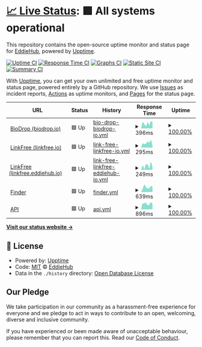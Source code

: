 # [📈 Live Status](https://EddieHubCommunity.github.io/monitoring): <!--live status--> **🟩 All systems operational**

This repository contains the open-source uptime monitor and status page for [EddieHub](http://eddiehub.org), powered by [Upptime](https://github.com/upptime/upptime).

[![Uptime CI](https://github.com/EddieHubCommunity/monitoring/workflows/Uptime%20CI/badge.svg)](https://github.com/EddieHubCommunity/monitoring/actions?query=workflow%3A%22Uptime+CI%22)
[![Response Time CI](https://github.com/EddieHubCommunity/monitoring/workflows/Response%20Time%20CI/badge.svg)](https://github.com/EddieHubCommunity/monitoring/actions?query=workflow%3A%22Response+Time+CI%22)
[![Graphs CI](https://github.com/EddieHubCommunity/monitoring/workflows/Graphs%20CI/badge.svg)](https://github.com/EddieHubCommunity/monitoring/actions?query=workflow%3A%22Graphs+CI%22)
[![Static Site CI](https://github.com/EddieHubCommunity/monitoring/workflows/Static%20Site%20CI/badge.svg)](https://github.com/EddieHubCommunity/monitoring/actions?query=workflow%3A%22Static+Site+CI%22)
[![Summary CI](https://github.com/EddieHubCommunity/monitoring/workflows/Summary%20CI/badge.svg)](https://github.com/EddieHubCommunity/monitoring/actions?query=workflow%3A%22Summary+CI%22)

With [Upptime](https://upptime.js.org), you can get your own unlimited and free uptime monitor and status page, powered entirely by a GitHub repository. We use [Issues](https://github.com/EddieHubCommunity/monitoring/issues) as incident reports, [Actions](https://github.com/EddieHubCommunity/monitoring/actions) as uptime monitors, and [Pages](https://EddieHubCommunity.github.io/monitoring) for the status page.

<!--start: status pages-->
<!-- This summary is generated by Upptime (https://github.com/upptime/upptime) -->
<!-- Do not edit this manually, your changes will be overwritten -->
<!-- prettier-ignore -->
| URL | Status | History | Response Time | Uptime |
| --- | ------ | ------- | ------------- | ------ |
| <img alt="" src="https://icons.duckduckgo.com/ip3/biodrop.io.ico" height="13"> [BioDrop (biodrop.io)](http://biodrop.io) | 🟩 Up | [bio-drop-biodrop-io.yml](https://github.com/EddieHubCommunity/monitoring/commits/HEAD/history/bio-drop-biodrop-io.yml) | <details><summary><img alt="Response time graph" src="./graphs/bio-drop-biodrop-io/response-time-week.png" height="20"> 396ms</summary><br><a href="https://EddieHubCommunity.github.io/monitoring/history/bio-drop-biodrop-io"><img alt="Response time 433" src="https://img.shields.io/endpoint?url=https%3A%2F%2Fraw.githubusercontent.com%2FEddieHubCommunity%2Fmonitoring%2FHEAD%2Fapi%2Fbio-drop-biodrop-io%2Fresponse-time.json"></a><br><a href="https://EddieHubCommunity.github.io/monitoring/history/bio-drop-biodrop-io"><img alt="24-hour response time 501" src="https://img.shields.io/endpoint?url=https%3A%2F%2Fraw.githubusercontent.com%2FEddieHubCommunity%2Fmonitoring%2FHEAD%2Fapi%2Fbio-drop-biodrop-io%2Fresponse-time-day.json"></a><br><a href="https://EddieHubCommunity.github.io/monitoring/history/bio-drop-biodrop-io"><img alt="7-day response time 396" src="https://img.shields.io/endpoint?url=https%3A%2F%2Fraw.githubusercontent.com%2FEddieHubCommunity%2Fmonitoring%2FHEAD%2Fapi%2Fbio-drop-biodrop-io%2Fresponse-time-week.json"></a><br><a href="https://EddieHubCommunity.github.io/monitoring/history/bio-drop-biodrop-io"><img alt="30-day response time 433" src="https://img.shields.io/endpoint?url=https%3A%2F%2Fraw.githubusercontent.com%2FEddieHubCommunity%2Fmonitoring%2FHEAD%2Fapi%2Fbio-drop-biodrop-io%2Fresponse-time-month.json"></a><br><a href="https://EddieHubCommunity.github.io/monitoring/history/bio-drop-biodrop-io"><img alt="1-year response time 433" src="https://img.shields.io/endpoint?url=https%3A%2F%2Fraw.githubusercontent.com%2FEddieHubCommunity%2Fmonitoring%2FHEAD%2Fapi%2Fbio-drop-biodrop-io%2Fresponse-time-year.json"></a></details> | <details><summary><a href="https://EddieHubCommunity.github.io/monitoring/history/bio-drop-biodrop-io">100.00%</a></summary><a href="https://EddieHubCommunity.github.io/monitoring/history/bio-drop-biodrop-io"><img alt="All-time uptime 100.00%" src="https://img.shields.io/endpoint?url=https%3A%2F%2Fraw.githubusercontent.com%2FEddieHubCommunity%2Fmonitoring%2FHEAD%2Fapi%2Fbio-drop-biodrop-io%2Fuptime.json"></a><br><a href="https://EddieHubCommunity.github.io/monitoring/history/bio-drop-biodrop-io"><img alt="24-hour uptime 100.00%" src="https://img.shields.io/endpoint?url=https%3A%2F%2Fraw.githubusercontent.com%2FEddieHubCommunity%2Fmonitoring%2FHEAD%2Fapi%2Fbio-drop-biodrop-io%2Fuptime-day.json"></a><br><a href="https://EddieHubCommunity.github.io/monitoring/history/bio-drop-biodrop-io"><img alt="7-day uptime 100.00%" src="https://img.shields.io/endpoint?url=https%3A%2F%2Fraw.githubusercontent.com%2FEddieHubCommunity%2Fmonitoring%2FHEAD%2Fapi%2Fbio-drop-biodrop-io%2Fuptime-week.json"></a><br><a href="https://EddieHubCommunity.github.io/monitoring/history/bio-drop-biodrop-io"><img alt="30-day uptime 100.00%" src="https://img.shields.io/endpoint?url=https%3A%2F%2Fraw.githubusercontent.com%2FEddieHubCommunity%2Fmonitoring%2FHEAD%2Fapi%2Fbio-drop-biodrop-io%2Fuptime-month.json"></a><br><a href="https://EddieHubCommunity.github.io/monitoring/history/bio-drop-biodrop-io"><img alt="1-year uptime 100.00%" src="https://img.shields.io/endpoint?url=https%3A%2F%2Fraw.githubusercontent.com%2FEddieHubCommunity%2Fmonitoring%2FHEAD%2Fapi%2Fbio-drop-biodrop-io%2Fuptime-year.json"></a></details>
| <img alt="" src="https://icons.duckduckgo.com/ip3/linkfree.io.ico" height="13"> [LinkFree (linkfree.io)](http://linkfree.io) | 🟩 Up | [link-free-linkfree-io.yml](https://github.com/EddieHubCommunity/monitoring/commits/HEAD/history/link-free-linkfree-io.yml) | <details><summary><img alt="Response time graph" src="./graphs/link-free-linkfree-io/response-time-week.png" height="20"> 295ms</summary><br><a href="https://EddieHubCommunity.github.io/monitoring/history/link-free-linkfree-io"><img alt="Response time 843" src="https://img.shields.io/endpoint?url=https%3A%2F%2Fraw.githubusercontent.com%2FEddieHubCommunity%2Fmonitoring%2FHEAD%2Fapi%2Flink-free-linkfree-io%2Fresponse-time.json"></a><br><a href="https://EddieHubCommunity.github.io/monitoring/history/link-free-linkfree-io"><img alt="24-hour response time 108" src="https://img.shields.io/endpoint?url=https%3A%2F%2Fraw.githubusercontent.com%2FEddieHubCommunity%2Fmonitoring%2FHEAD%2Fapi%2Flink-free-linkfree-io%2Fresponse-time-day.json"></a><br><a href="https://EddieHubCommunity.github.io/monitoring/history/link-free-linkfree-io"><img alt="7-day response time 295" src="https://img.shields.io/endpoint?url=https%3A%2F%2Fraw.githubusercontent.com%2FEddieHubCommunity%2Fmonitoring%2FHEAD%2Fapi%2Flink-free-linkfree-io%2Fresponse-time-week.json"></a><br><a href="https://EddieHubCommunity.github.io/monitoring/history/link-free-linkfree-io"><img alt="30-day response time 360" src="https://img.shields.io/endpoint?url=https%3A%2F%2Fraw.githubusercontent.com%2FEddieHubCommunity%2Fmonitoring%2FHEAD%2Fapi%2Flink-free-linkfree-io%2Fresponse-time-month.json"></a><br><a href="https://EddieHubCommunity.github.io/monitoring/history/link-free-linkfree-io"><img alt="1-year response time 843" src="https://img.shields.io/endpoint?url=https%3A%2F%2Fraw.githubusercontent.com%2FEddieHubCommunity%2Fmonitoring%2FHEAD%2Fapi%2Flink-free-linkfree-io%2Fresponse-time-year.json"></a></details> | <details><summary><a href="https://EddieHubCommunity.github.io/monitoring/history/link-free-linkfree-io">100.00%</a></summary><a href="https://EddieHubCommunity.github.io/monitoring/history/link-free-linkfree-io"><img alt="All-time uptime 99.94%" src="https://img.shields.io/endpoint?url=https%3A%2F%2Fraw.githubusercontent.com%2FEddieHubCommunity%2Fmonitoring%2FHEAD%2Fapi%2Flink-free-linkfree-io%2Fuptime.json"></a><br><a href="https://EddieHubCommunity.github.io/monitoring/history/link-free-linkfree-io"><img alt="24-hour uptime 100.00%" src="https://img.shields.io/endpoint?url=https%3A%2F%2Fraw.githubusercontent.com%2FEddieHubCommunity%2Fmonitoring%2FHEAD%2Fapi%2Flink-free-linkfree-io%2Fuptime-day.json"></a><br><a href="https://EddieHubCommunity.github.io/monitoring/history/link-free-linkfree-io"><img alt="7-day uptime 100.00%" src="https://img.shields.io/endpoint?url=https%3A%2F%2Fraw.githubusercontent.com%2FEddieHubCommunity%2Fmonitoring%2FHEAD%2Fapi%2Flink-free-linkfree-io%2Fuptime-week.json"></a><br><a href="https://EddieHubCommunity.github.io/monitoring/history/link-free-linkfree-io"><img alt="30-day uptime 100.00%" src="https://img.shields.io/endpoint?url=https%3A%2F%2Fraw.githubusercontent.com%2FEddieHubCommunity%2Fmonitoring%2FHEAD%2Fapi%2Flink-free-linkfree-io%2Fuptime-month.json"></a><br><a href="https://EddieHubCommunity.github.io/monitoring/history/link-free-linkfree-io"><img alt="1-year uptime 99.94%" src="https://img.shields.io/endpoint?url=https%3A%2F%2Fraw.githubusercontent.com%2FEddieHubCommunity%2Fmonitoring%2FHEAD%2Fapi%2Flink-free-linkfree-io%2Fuptime-year.json"></a></details>
| <img alt="" src="https://icons.duckduckgo.com/ip3/linkfree.eddiehub.io.ico" height="13"> [LinkFree (linkfree.eddiehub.io)](http://linkfree.eddiehub.io) | 🟩 Up | [link-free-linkfree-eddiehub-io.yml](https://github.com/EddieHubCommunity/monitoring/commits/HEAD/history/link-free-linkfree-eddiehub-io.yml) | <details><summary><img alt="Response time graph" src="./graphs/link-free-linkfree-eddiehub-io/response-time-week.png" height="20"> 249ms</summary><br><a href="https://EddieHubCommunity.github.io/monitoring/history/link-free-linkfree-eddiehub-io"><img alt="Response time 940" src="https://img.shields.io/endpoint?url=https%3A%2F%2Fraw.githubusercontent.com%2FEddieHubCommunity%2Fmonitoring%2FHEAD%2Fapi%2Flink-free-linkfree-eddiehub-io%2Fresponse-time.json"></a><br><a href="https://EddieHubCommunity.github.io/monitoring/history/link-free-linkfree-eddiehub-io"><img alt="24-hour response time 134" src="https://img.shields.io/endpoint?url=https%3A%2F%2Fraw.githubusercontent.com%2FEddieHubCommunity%2Fmonitoring%2FHEAD%2Fapi%2Flink-free-linkfree-eddiehub-io%2Fresponse-time-day.json"></a><br><a href="https://EddieHubCommunity.github.io/monitoring/history/link-free-linkfree-eddiehub-io"><img alt="7-day response time 249" src="https://img.shields.io/endpoint?url=https%3A%2F%2Fraw.githubusercontent.com%2FEddieHubCommunity%2Fmonitoring%2FHEAD%2Fapi%2Flink-free-linkfree-eddiehub-io%2Fresponse-time-week.json"></a><br><a href="https://EddieHubCommunity.github.io/monitoring/history/link-free-linkfree-eddiehub-io"><img alt="30-day response time 281" src="https://img.shields.io/endpoint?url=https%3A%2F%2Fraw.githubusercontent.com%2FEddieHubCommunity%2Fmonitoring%2FHEAD%2Fapi%2Flink-free-linkfree-eddiehub-io%2Fresponse-time-month.json"></a><br><a href="https://EddieHubCommunity.github.io/monitoring/history/link-free-linkfree-eddiehub-io"><img alt="1-year response time 940" src="https://img.shields.io/endpoint?url=https%3A%2F%2Fraw.githubusercontent.com%2FEddieHubCommunity%2Fmonitoring%2FHEAD%2Fapi%2Flink-free-linkfree-eddiehub-io%2Fresponse-time-year.json"></a></details> | <details><summary><a href="https://EddieHubCommunity.github.io/monitoring/history/link-free-linkfree-eddiehub-io">100.00%</a></summary><a href="https://EddieHubCommunity.github.io/monitoring/history/link-free-linkfree-eddiehub-io"><img alt="All-time uptime 99.94%" src="https://img.shields.io/endpoint?url=https%3A%2F%2Fraw.githubusercontent.com%2FEddieHubCommunity%2Fmonitoring%2FHEAD%2Fapi%2Flink-free-linkfree-eddiehub-io%2Fuptime.json"></a><br><a href="https://EddieHubCommunity.github.io/monitoring/history/link-free-linkfree-eddiehub-io"><img alt="24-hour uptime 100.00%" src="https://img.shields.io/endpoint?url=https%3A%2F%2Fraw.githubusercontent.com%2FEddieHubCommunity%2Fmonitoring%2FHEAD%2Fapi%2Flink-free-linkfree-eddiehub-io%2Fuptime-day.json"></a><br><a href="https://EddieHubCommunity.github.io/monitoring/history/link-free-linkfree-eddiehub-io"><img alt="7-day uptime 100.00%" src="https://img.shields.io/endpoint?url=https%3A%2F%2Fraw.githubusercontent.com%2FEddieHubCommunity%2Fmonitoring%2FHEAD%2Fapi%2Flink-free-linkfree-eddiehub-io%2Fuptime-week.json"></a><br><a href="https://EddieHubCommunity.github.io/monitoring/history/link-free-linkfree-eddiehub-io"><img alt="30-day uptime 100.00%" src="https://img.shields.io/endpoint?url=https%3A%2F%2Fraw.githubusercontent.com%2FEddieHubCommunity%2Fmonitoring%2FHEAD%2Fapi%2Flink-free-linkfree-eddiehub-io%2Fuptime-month.json"></a><br><a href="https://EddieHubCommunity.github.io/monitoring/history/link-free-linkfree-eddiehub-io"><img alt="1-year uptime 99.94%" src="https://img.shields.io/endpoint?url=https%3A%2F%2Fraw.githubusercontent.com%2FEddieHubCommunity%2Fmonitoring%2FHEAD%2Fapi%2Flink-free-linkfree-eddiehub-io%2Fuptime-year.json"></a></details>
| <img alt="" src="https://icons.duckduckgo.com/ip3/finder.eddiehub.io.ico" height="13"> [Finder](http://finder.eddiehub.io) | 🟩 Up | [finder.yml](https://github.com/EddieHubCommunity/monitoring/commits/HEAD/history/finder.yml) | <details><summary><img alt="Response time graph" src="./graphs/finder/response-time-week.png" height="20"> 639ms</summary><br><a href="https://EddieHubCommunity.github.io/monitoring/history/finder"><img alt="Response time 744" src="https://img.shields.io/endpoint?url=https%3A%2F%2Fraw.githubusercontent.com%2FEddieHubCommunity%2Fmonitoring%2FHEAD%2Fapi%2Ffinder%2Fresponse-time.json"></a><br><a href="https://EddieHubCommunity.github.io/monitoring/history/finder"><img alt="24-hour response time 737" src="https://img.shields.io/endpoint?url=https%3A%2F%2Fraw.githubusercontent.com%2FEddieHubCommunity%2Fmonitoring%2FHEAD%2Fapi%2Ffinder%2Fresponse-time-day.json"></a><br><a href="https://EddieHubCommunity.github.io/monitoring/history/finder"><img alt="7-day response time 639" src="https://img.shields.io/endpoint?url=https%3A%2F%2Fraw.githubusercontent.com%2FEddieHubCommunity%2Fmonitoring%2FHEAD%2Fapi%2Ffinder%2Fresponse-time-week.json"></a><br><a href="https://EddieHubCommunity.github.io/monitoring/history/finder"><img alt="30-day response time 680" src="https://img.shields.io/endpoint?url=https%3A%2F%2Fraw.githubusercontent.com%2FEddieHubCommunity%2Fmonitoring%2FHEAD%2Fapi%2Ffinder%2Fresponse-time-month.json"></a><br><a href="https://EddieHubCommunity.github.io/monitoring/history/finder"><img alt="1-year response time 713" src="https://img.shields.io/endpoint?url=https%3A%2F%2Fraw.githubusercontent.com%2FEddieHubCommunity%2Fmonitoring%2FHEAD%2Fapi%2Ffinder%2Fresponse-time-year.json"></a></details> | <details><summary><a href="https://EddieHubCommunity.github.io/monitoring/history/finder">100.00%</a></summary><a href="https://EddieHubCommunity.github.io/monitoring/history/finder"><img alt="All-time uptime 99.85%" src="https://img.shields.io/endpoint?url=https%3A%2F%2Fraw.githubusercontent.com%2FEddieHubCommunity%2Fmonitoring%2FHEAD%2Fapi%2Ffinder%2Fuptime.json"></a><br><a href="https://EddieHubCommunity.github.io/monitoring/history/finder"><img alt="24-hour uptime 100.00%" src="https://img.shields.io/endpoint?url=https%3A%2F%2Fraw.githubusercontent.com%2FEddieHubCommunity%2Fmonitoring%2FHEAD%2Fapi%2Ffinder%2Fuptime-day.json"></a><br><a href="https://EddieHubCommunity.github.io/monitoring/history/finder"><img alt="7-day uptime 100.00%" src="https://img.shields.io/endpoint?url=https%3A%2F%2Fraw.githubusercontent.com%2FEddieHubCommunity%2Fmonitoring%2FHEAD%2Fapi%2Ffinder%2Fuptime-week.json"></a><br><a href="https://EddieHubCommunity.github.io/monitoring/history/finder"><img alt="30-day uptime 100.00%" src="https://img.shields.io/endpoint?url=https%3A%2F%2Fraw.githubusercontent.com%2FEddieHubCommunity%2Fmonitoring%2FHEAD%2Fapi%2Ffinder%2Fuptime-month.json"></a><br><a href="https://EddieHubCommunity.github.io/monitoring/history/finder"><img alt="1-year uptime 99.84%" src="https://img.shields.io/endpoint?url=https%3A%2F%2Fraw.githubusercontent.com%2FEddieHubCommunity%2Fmonitoring%2FHEAD%2Fapi%2Ffinder%2Fuptime-year.json"></a></details>
| <img alt="" src="https://icons.duckduckgo.com/ip3/api.eddiehub.org.ico" height="13"> [API](http://api.eddiehub.org) | 🟩 Up | [api.yml](https://github.com/EddieHubCommunity/monitoring/commits/HEAD/history/api.yml) | <details><summary><img alt="Response time graph" src="./graphs/api/response-time-week.png" height="20"> 896ms</summary><br><a href="https://EddieHubCommunity.github.io/monitoring/history/api"><img alt="Response time 1008" src="https://img.shields.io/endpoint?url=https%3A%2F%2Fraw.githubusercontent.com%2FEddieHubCommunity%2Fmonitoring%2FHEAD%2Fapi%2Fapi%2Fresponse-time.json"></a><br><a href="https://EddieHubCommunity.github.io/monitoring/history/api"><img alt="24-hour response time 867" src="https://img.shields.io/endpoint?url=https%3A%2F%2Fraw.githubusercontent.com%2FEddieHubCommunity%2Fmonitoring%2FHEAD%2Fapi%2Fapi%2Fresponse-time-day.json"></a><br><a href="https://EddieHubCommunity.github.io/monitoring/history/api"><img alt="7-day response time 896" src="https://img.shields.io/endpoint?url=https%3A%2F%2Fraw.githubusercontent.com%2FEddieHubCommunity%2Fmonitoring%2FHEAD%2Fapi%2Fapi%2Fresponse-time-week.json"></a><br><a href="https://EddieHubCommunity.github.io/monitoring/history/api"><img alt="30-day response time 940" src="https://img.shields.io/endpoint?url=https%3A%2F%2Fraw.githubusercontent.com%2FEddieHubCommunity%2Fmonitoring%2FHEAD%2Fapi%2Fapi%2Fresponse-time-month.json"></a><br><a href="https://EddieHubCommunity.github.io/monitoring/history/api"><img alt="1-year response time 1049" src="https://img.shields.io/endpoint?url=https%3A%2F%2Fraw.githubusercontent.com%2FEddieHubCommunity%2Fmonitoring%2FHEAD%2Fapi%2Fapi%2Fresponse-time-year.json"></a></details> | <details><summary><a href="https://EddieHubCommunity.github.io/monitoring/history/api">100.00%</a></summary><a href="https://EddieHubCommunity.github.io/monitoring/history/api"><img alt="All-time uptime 99.53%" src="https://img.shields.io/endpoint?url=https%3A%2F%2Fraw.githubusercontent.com%2FEddieHubCommunity%2Fmonitoring%2FHEAD%2Fapi%2Fapi%2Fuptime.json"></a><br><a href="https://EddieHubCommunity.github.io/monitoring/history/api"><img alt="24-hour uptime 100.00%" src="https://img.shields.io/endpoint?url=https%3A%2F%2Fraw.githubusercontent.com%2FEddieHubCommunity%2Fmonitoring%2FHEAD%2Fapi%2Fapi%2Fuptime-day.json"></a><br><a href="https://EddieHubCommunity.github.io/monitoring/history/api"><img alt="7-day uptime 100.00%" src="https://img.shields.io/endpoint?url=https%3A%2F%2Fraw.githubusercontent.com%2FEddieHubCommunity%2Fmonitoring%2FHEAD%2Fapi%2Fapi%2Fuptime-week.json"></a><br><a href="https://EddieHubCommunity.github.io/monitoring/history/api"><img alt="30-day uptime 100.00%" src="https://img.shields.io/endpoint?url=https%3A%2F%2Fraw.githubusercontent.com%2FEddieHubCommunity%2Fmonitoring%2FHEAD%2Fapi%2Fapi%2Fuptime-month.json"></a><br><a href="https://EddieHubCommunity.github.io/monitoring/history/api"><img alt="1-year uptime 99.44%" src="https://img.shields.io/endpoint?url=https%3A%2F%2Fraw.githubusercontent.com%2FEddieHubCommunity%2Fmonitoring%2FHEAD%2Fapi%2Fapi%2Fuptime-year.json"></a></details>

<!--end: status pages-->

[**Visit our status website →**](https://EddieHubCommunity.github.io/monitoring)

## 📄 License

- Powered by: [Upptime](https://github.com/upptime/upptime)
- Code: [MIT](./LICENSE) © [EddieHub](http://eddiehub.org)
- Data in the `./history` directory: [Open Database License](https://opendatacommons.org/licenses/odbl/1-0/)

## Our Pledge

We take participation in our community as a harassment-free experience for everyone and we pledge to act in ways to contribute to an open, welcoming, diverse and inclusive community.

If you have experienced or been made aware of unacceptable behaviour, please remember that you can report this. Read our [Code of Conduct](https://github.com/EddieHubCommunity/monitoring/blob/master/CODE_OF_CONDUCT.md).
